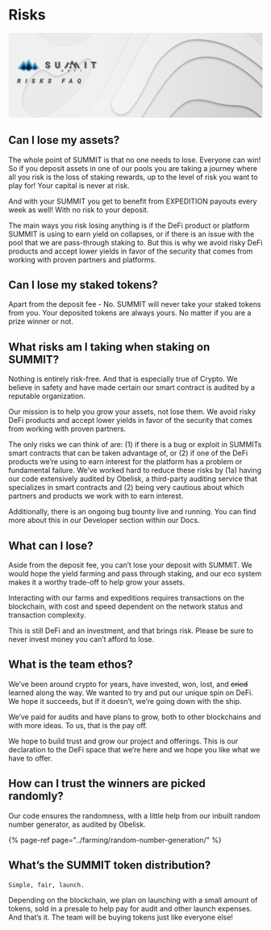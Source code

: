 # Risks

![](../.gitbook/assets/risks-faq-masthead.jpg)

## Can I lose my assets? <a id="docs-internal-guid-a9913b50-7fff-cc10-39ab-3596e6286cd0"></a>

The whole point of SUMMIT is that no one needs to lose. Everyone can win! So if you deposit assets in one of our pools you are taking a journey where all you risk is the loss of staking rewards, up to the level of risk you want to play for!  Your capital is never at risk.   

And with your SUMMIT you get to benefit from EXPEDITION payouts every week as well! With no risk to your deposit.

The main ways you risk losing anything is if the DeFi product or platform SUMMIT is using to earn yield on collapses, or if  there is an issue with the pool that we are pass-through staking to.   But this is why we avoid risky DeFi products and accept lower yields in favor of the security that comes from working with proven partners and platforms.

## Can I lose my staked tokens?

Apart from the deposit fee - No. SUMMIT will never take your staked tokens from you. Your deposited tokens are always yours. No matter if you are a prize winner or not.    


## What risks am I taking when staking on SUMMIT?

Nothing is entirely risk-free.  And that is especially true of Crypto.   We believe in safety and have made certain our smart contract is audited by a reputable organization. 

Our mission is to help you grow your assets, not lose them.  We avoid risky DeFi products and accept lower yields in favor of the security that comes from working with proven partners.

The only risks we can think of are: \(1\) if there is a bug or exploit in SUMMITs smart contracts that can be taken advantage of, or \(2\) if one of the DeFi products we’re using to earn interest for the platform has a problem or fundamental failure. We’ve worked hard to reduce these risks by \(1a\) having our code extensively audited by Obelisk, a third-party auditing service that specializes in smart contracts and \(2\) being very cautious about which partners and products we work with to earn interest.  

Additionally, there is an ongoing bug bounty live and running. You can find more about this in our Developer section within our Docs.  

## What can I lose?

Aside from the deposit fee, you can’t lose your deposit with SUMMIT.  We would hope the yield farming and pass through staking, and our eco system makes it a worthy trade-off to help grow your assets.

Interacting with our farms and expeditions requires transactions on the  blockchain, with cost and speed dependent on the network status and transaction complexity.  

This is still DeFi and an investment, and that brings risk.  Please be sure to never invest money you can’t afford to lose.

## What is the team ethos?

We’ve been around crypto for years, have invested, won, lost, and ~~cried~~ learned along the way.  We wanted to try and put our unique spin on DeFi.  We hope it succeeds, but if it doesn’t, we’re going down with the ship. 

We’ve paid for audits and have plans to grow, both to other blockchains and with more ideas.  To us, that is the pay off.   

We hope to build trust and grow our project and offerings.  This is our declaration to the DeFi space that we’re here and we hope you like what we have to offer.    


## How can I trust the winners are picked randomly?

Our code ensures the randomness, with a little help from our inbuilt random number generator, as audited by Obelisk. 

{% page-ref page="../farming/random-number-generation/" %}

## What’s the SUMMIT token distribution?

`Simple, fair, launch.`   


Depending on the blockchain, we plan on launching with a small amount of tokens, sold in a presale to help pay for audit and other launch expenses.  And that’s it.   The team will be buying tokens just like everyone else!

